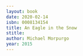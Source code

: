 ```yaml
---
layout: book
date: 2020-02-14
isbn: 0008134154
title: An Eagle in the Snow
stitle: 
author: Michael Morpurgo
year: 2015
---
```

